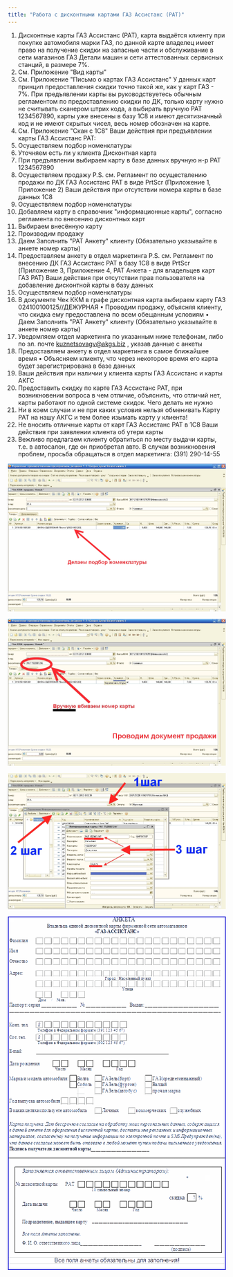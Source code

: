 ```yaml
---
title: "Работа с дисконтными картами ГАЗ Ассистанс (РАТ)"
---
```


1. Дисконтные карты ГАЗ Ассистанс (РАТ), карта выдаётся клиенту при покупке автомобиля марки ГАЗ, по данной карте владелец имеет право на получение скидки на запасные части и обслуживание в сети магазинов ГАЗ Детали машин и сети аттестованных сервисных станций, в размере 7%.
2. См. Приложение "Вид карты"
3.  См. Приложение "Письмо о картах ГАЗ Ассистанс" У данных карт принцип предоставления скидки точно такой же, как у карт ГАЗ - 7%. При предъявлении карты вы руководствуетесь обычным регламентом по предоставлению скидки по ДК, только карту нужно не считывать сканером штрих кода, а выбирать вручную РАТ 1234567890, карты уже внесены в базу 1С8 и имеют десятизначный код и не имеют скрытых чисел, весь номер обозначен на карте.
4. См. Приложение "Скан с 1С8" Ваши действия при предъявлении карты ГАЗ Ассистанс РАТ:
5. Осуществляем подбор номенклатуры
6. Уточняем есть ли у клиента Дисконтная карта
7. При предъявлении выбираем карту в базе данных вручную н-р РАТ 1234567890
8. Осуществляем продажу P.S. см. Регламент по осуществлению продажи по ДК ГАЗ Ассистанс РАТ в виде PrtScr (Приложение 1, Приложение 2) Ваши действия при отсутствии номера карты в базе данных 1С8
9. Осуществляем подбор номенклатуры
10. Добавляем карту в справочник "информационные карты", согласно регламента по внесению дисконтных карт
11. Выбираем внесённую карту
12. Производим продажу
13. Даем Заполнить "РАТ Анкету" клиенту (Обязательно указывайте в анкете номер карты)
14. Предоставляем анкету в отдел маркетинга P.S. см. Регламент по внесению ДК ГАЗ Ассистанс РАТ в базу 1С8 в виде PrtScr (Приложение 3, Приложение 4, РАТ Анкета - для владельцев карт ГАЗ РАТ) Ваши действия при отсутствии прав пользователя на добавление дисконтной карты в базу данных
15. Осуществляем подбор номенклатуры
16. В документе Чек ККМ в графе дисконтная карта выбираем карту ГАЗ 024100100125//ДЕЖУРНАЯ • Проводим продажу, объясняя клиенту, что скидка ему предоставлена по всем обещанным условиям • Даем Заполнить "РАТ Анкету" клиенту (Обязательно указывайте в анкете номер карты)
17. Уведомляем отдел маркетинга по указанным ниже телефонам, либо по эл. почте kuznetsovagv@akgs.biz , указав данные с анкеты
18. Предоставляем анкету в отдел маркетинга в самое ближайшее время • Объясняем клиенту, что через некоторое время его карта будет зарегистрирована в базе данных
19. Ваши действия при наличии у клиента карты ГАЗ Ассистанс и карты АКГС
20. Предоставить скидку по карте ГАЗ Ассистанс РАТ, при возникновении вопроса в чем отличие, объяснить, что отличий нет, карты работают по одной системе скидок. Чего делать не нужно
21. Ни в коем случаи и не при каких условия нельзя обменивать Карту РАТ на нашу АКГС и тем более изымать карту у клиента!
22. Не вносить отличные карты от карт ГАЗ Ассистанс РАТ в 1С8 Ваши действия при заявлении клиента об утери карты
23. Вежливо предлагаем клиенту обратиться по месту выдачи карты, т.е. в автосалон, где он приобретал авто. В случаи возникновения проблем, просьба обращаться в отдел маркетинга: (391) 290-14-55

![](KBO/_attach/lu902410czv_tmp_8731c7e39b804686.jpg)

![](KBO/_attach/lu902410czv_tmp_a6608a431656516f.jpg)

![](KBO/_attach/lu902410czv_tmp_c1cf8a4db144da72.jpg)

![](KBO/_attach/lu902410czv_tmp_e924ad1472316566.gif)
